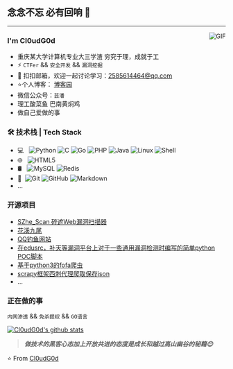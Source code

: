 ## 念念不忘 必有回响 👋
---
<img align="right" alt="GIF" src="https://raw.githubusercontent.com/JoeyBling/JoeyBling/master/pic/pusheencode.gif" />

### I'm Cl0udG0d 

- 重庆某大学计算机专业大三学渣 穷究于理，成就于工
- ⚡ `CTFer` && `安全开发` && `漏洞挖掘`
- 💬 扣扣邮箱，欢迎一起讨论学习：[2585614464@qq.com](mailto:2585614464@qq.com)
- ⭐个人博客： [博客园](https://www.cnblogs.com/Cl0ud/)
- 微信公众号：`芸潘`
- 理工酸菜鱼 巴南黄焖鸡
- 做自己爱做的事


### 🛠 技术栈 | Tech Stack

- 💻 &#160; ![Python](https://img.shields.io/badge/python-3-blue)
![C](https://img.shields.io/badge/C-%E8%AF%AD%E8%A8%80-red)
![Go](https://img.shields.io/badge/Go-Lang-green)
![PHP](https://img.shields.io/badge/PHP-5-brightgreen)
![Java](https://img.shields.io/badge/-Java-333333?style=flat&logo=Java&logoColor=007396)
![Linux](https://img.shields.io/badge/-Linux-333333?style=flat&logo=Linux&logoColor=FCC624)
![Shell](https://img.shields.io/badge/Bash-Shell-lightgrey)
- 🌐 &#160; ![HTML5](https://img.shields.io/badge/-HTML5-333333?style=flat&logo=HTML5)
- 🛢 &#160; ![MySQL](https://img.shields.io/badge/-MySQL-333333?style=flat&logo=mysql)
![Redis](https://img.shields.io/badge/Redis-3-red)
- 🔧 &#160;![Git](https://img.shields.io/badge/-Git-333333?style=flat&logo=git)
![GitHub](https://img.shields.io/badge/-GitHub-333333?style=flat&logo=github)
![Markdown](https://img.shields.io/badge/-Markdown-333333?style=flat&logo=markdown)
- ...

### 开源项目
- [SZhe_Scan 碎遮Web漏洞扫描器](https://github.com/Cl0udG0d/SZhe_Scan)
- [花溪九尾](https://github.com/Cl0udG0d/HXnineTails)
- [QQ钓鱼网站](https://github.com/Cl0udG0d/QQFishing)
- [在edusrc，补天等漏洞平台上对于一些通用漏洞检测时编写的简单python POC脚本](https://github.com/Cl0udG0d/edusrc_POC)
- [基于python3的fofa爬虫](https://github.com/Cl0udG0d/Fofa-script)
- [scrapy框架西刺代理爬取保存json](https://github.com/Cl0udG0d/proxy_pool)
- ...

### 正在做的事
`内网渗透` && `免杀提权` && `GO语言`

[![Cl0udG0d's github stats](https://github-readme-stats.vercel.app/api?username=Cl0udG0d&show_icons=true&theme=dark)](https://github.com/anuraghazra/github-readme-stats)

> ***做技术的黑客心态加上开放共进的态度是成长和越过高山幽谷的秘籍😊***


⭐️ From [Cl0udG0d](https://github.com/Cl0udG0d)
